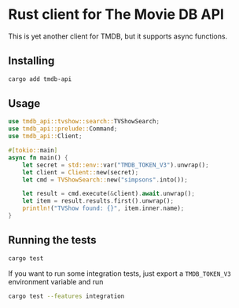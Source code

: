 # Rust client for The Movie DB API

This is yet another client for TMDB, but it supports async functions.

## Installing

```bash
cargo add tmdb-api
```

## Usage

```rust
use tmdb_api::tvshow::search::TVShowSearch;
use tmdb_api::prelude::Command;
use tmdb_api::Client;

#[tokio::main]
async fn main() {
    let secret = std::env::var("TMDB_TOKEN_V3").unwrap();
    let client = Client::new(secret);
    let cmd = TVShowSearch::new("simpsons".into());

    let result = cmd.execute(&client).await.unwrap();
    let item = result.results.first().unwrap();
    println!("TVShow found: {}", item.inner.name);
}

```

## Running the tests

```bash
cargo test
```

If you want to run some integration tests, just export a `TMDB_TOKEN_V3` environment variable and run

```bash
cargo test --features integration
```
